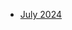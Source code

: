 <!-- toc -->

- [July 2024](https://github.com/linusjf/BIAY/blob/main/July2024.md)

<!-- tocstop -->
